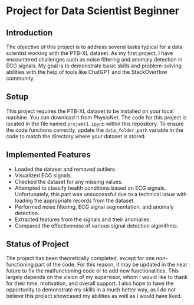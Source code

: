 # Project for Data Scientist Beginner

## Introduction
The objective of this project is to address several tasks typical for a data scientist working with the PTB-XL dataset. As my first project, I have encountered challenges such as noise filtering and anomaly detection in ECG signals. My goal is to demonstrate basic skills and problem-solving abilities with the help of tools like ChatGPT and the StackOverflow community.

## Setup
This project requires the PTB-XL dataset to be installed on your local machine. You can download it from PhysioNet. The code for this project is located in the file named `projekt1.ipynb` within this repository. To ensure the code functions correctly, update the `data_folder_path` variable in the code to match the directory where your dataset is stored.

## Implemented Features
- Loaded the dataset and removed outliers.
- Visualized ECG signals.
- Checked the dataset for any missing values.
- Attempted to classify health conditions based on ECG signals. Unfortunately, this part was unsuccessful due to a technical issue with loading the appropriate records from the dataset.
- Performed noise filtering, ECG signal segmentation, and anomaly detection.
- Extracted features from the signals and their anomalies.
- Compared the effectiveness of various signal detection algorithms.

## Status of Project
The project has been theoretically completed, except for one non-functioning part of the code. For this reason, it may be updated in the near future to fix the malfunctioning code or to add new functionalities. This largely depends on the vision of my supervisor, whom I would like to thank for their time, motivation, and overall support. I also hope to have the opportunity to demonstrate my skills in a much better way, as I do not believe this project showcased my abilities as well as I would have liked.
